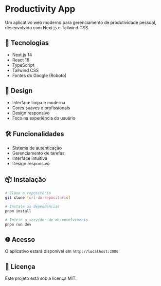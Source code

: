 # Productivity App

Um aplicativo web moderno para gerenciamento de produtividade pessoal, desenvolvido com Next.js e Tailwind CSS.

## 🚀 Tecnologias

- Next.js 14
- React 18
- TypeScript
- Tailwind CSS
- Fontes do Google (Roboto)

## 🎨 Design

- Interface limpa e moderna
- Cores suaves e profissionais
- Design responsivo
- Foco na experiência do usuário

## 🛠️ Funcionalidades

- Sistema de autenticação
- Gerenciamento de tarefas
- Interface intuitiva
- Design responsivo

## 📦 Instalação

```bash
# Clone o repositório
git clone [url-do-repositorio]

# Instale as dependências
pnpm install

# Inicie o servidor de desenvolvimento
pnpm run dev
```

## 🌐 Acesso

O aplicativo estará disponível em `http://localhost:3000`

## 📝 Licença

Este projeto está sob a licença MIT.
